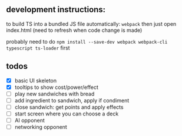 ## development instructions:
to build TS into a bundled JS file automatically: `webpack`
then just open index.html (need to refresh when code change is made)

probably need to do `npm install --save-dev webpack webpack-cli typescript ts-loader` first

## todos

- [x] basic UI skeleton
- [x] tooltips to show cost/power/effect
- [ ] play new sandwiches with bread
- [ ] add ingredient to sandwich, apply if condiment
- [ ] close sandwich: get points and apply effects
- [ ] start screen where you can choose a deck
- [ ] AI opponent
- [ ] networking opponent
